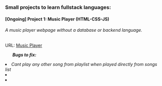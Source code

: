 ### Small projects to learn fullstack languages:

#### [Ongoing] Project 1: Music Player (HTML-CSS-JS)  
###### A music player webpage without a database or backend language. 
URL: <a href="./Music_Player/">Music Player</a>

<ul><strong><em>Bugs to fix:</em></strong></ul>
<li><em>Cant play any other song from playlist when played directly from songs list</em></li>
<li><em></em></li>
<li><em></em></li>


